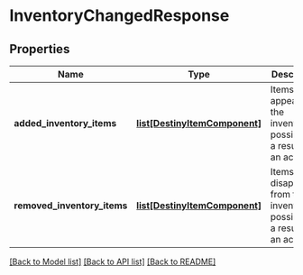 # InventoryChangedResponse

## Properties
Name | Type | Description | Notes
------------ | ------------- | ------------- | -------------
**added_inventory_items** | [**list[DestinyItemComponent]**](DestinyItemComponent.md) | Items that appeared in the inventory possibly as a result of an action. | [optional] 
**removed_inventory_items** | [**list[DestinyItemComponent]**](DestinyItemComponent.md) | Items that disappeared from the inventory possibly as a result of an action. | [optional] 

[[Back to Model list]](../README.md#documentation-for-models) [[Back to API list]](../README.md#documentation-for-api-endpoints) [[Back to README]](../README.md)


